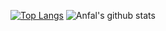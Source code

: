 [![Top Langs](https://github-readme-stats.vercel.app/api/top-langs/?username=MAnfal)](https://github.com/MAnfal/github-readme-stats)
![Anfal's github stats](https://github-readme-stats.vercel.app/api?username=MAnfal&count_private=true&theme=dracula)
